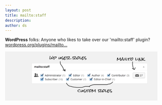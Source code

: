 ```yaml
---
layout: post
title: mailto:staff
description:
author: ds
---
```


__WordPress__ folks: Anyone who likes to take over our 'mailto:staff' plugin?
[wordpress.org/plugins/mailto…](https://wordpress.org/plugins/mailtostaff/)

![WordPress plugin mailto:staff](/content/images/2015/04/wordpress-plugin-mailto-staff.png)
